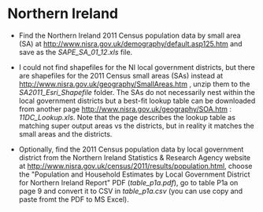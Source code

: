 Northern Ireland
================
- Find the Northern Ireland 2011 Census population data by small area (SA) at http://www.nisra.gov.uk/demography/default.asp125.htm and save as the _SAPE_SA_01_12.xls_ file.
- I could not find shapefiles for the NI local government districts, but there are shapefiles for the 2011 Census small areas (SAs) instead at http://www.nisra.gov.uk/geography/SmallAreas.htm , unzip them to the _SA2011_Esri_Shapefile_ folder. The SAs do not necessarily nest within the local government districts but a best-fit lookup table can be downloaded from another page http://www.nisra.gov.uk/geography/SOA.htm : _11DC_Lookup.xls_. Note that the page describes the lookup table as matching super output areas vs the districts, but in reality it matches the small areas and the districts.

- Optionally, find the 2011 Census population data by local government district from the Northern Ireland Statistics & Research Agency website at http://www.nisra.gov.uk/census/2011/results/population.html, choose the "Population and Household Estimates by Local Government District for Northern Ireland Report" PDF  (_table_p1a.pdf_), go to table P1a on page 9 and convert it to CSV in _table_p1a.csv_ (you can use copy and paste fromt the PDF to MS Excel).
